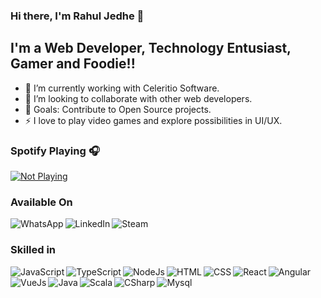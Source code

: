 ### Hi there, I'm Rahul Jedhe 👋

## I'm a Web Developer, Technology Entusiast, Gamer and Foodie!!

- 🌱 I’m currently working with Celeritio Software.
- 👯 I’m looking to collaborate with other web developers.
- 🥅 Goals: Contribute to Open Source projects.
- ⚡ I love to play video games and explore possibilities in UI/UX.

### Spotify Playing 🎧

[![Not Playing](https://novatorem-liard-nine.vercel.app/api/spotify)](https://open.spotify.com/user/315stx7757xh62pt36d4ogbn4rji)

### Available On 

[<img align="left" alt="WhatsApp" src="https://img.shields.io/badge/WHATSAPP-25D366?&style=for-the-badge&logo=whatsapp&logoColor=white" />][Whatsapp]
[<img align="left" alt="LinkedIn" src="https://img.shields.io/badge/linkedin-%230077B5.svg?&style=for-the-badge&logo=linkedin&logoColor=white" />][LinkedIN]
[<img align="left" alt="Steam" src="https://img.shields.io/badge/Steam-%23000000.svg?&style=for-the-badge&logo=steam&logoColor=white" />][Steam]

<br />


### Skilled in

[<img align="left" alt="JavaScript" src="https://img.shields.io/badge/javascript-%23F7DF1E.svg?&style=for-the-badge&logo=javascript&logoColor=black" />][WebSite]
[<img align="left" alt="TypeScript" src="https://img.shields.io/badge/typescript%20-%23007ACC.svg?&style=for-the-badge&logo=typescript&logoColor=white" />][WebSite]
[<img align="left" alt="NodeJs" src="https://img.shields.io/badge/node.js%20-%2343853D.svg?&style=for-the-badge&logo=node.js&logoColor=white" />][WebSite]
[<img align="left" alt="HTML" src="https://img.shields.io/badge/html-%23239120.svg?&style=for-the-badge&logo=html5&logoColor=white" />][WebSite]
[<img align="left" alt="CSS" src="https://img.shields.io/badge/css-%23239120.svg?&style=for-the-badge&logo=css3&logoColor=white" />][WebSite]
[<img align="left" alt="React" src="https://img.shields.io/badge/react%20-%2320232a.svg?&style=for-the-badge&logo=react&logoColor=%2361DAFB" />][WebSite]
[<img align="left" alt="Angular" src="https://img.shields.io/badge/angular%20-%23DD0031.svg?&style=for-the-badge&logo=angular&logoColor=white" />][WebSite]
[<img align="left" alt="VueJs" src="https://img.shields.io/badge/vuejs%20-%2335495e.svg?&style=for-the-badge&logo=vue.js&logoColor=%234FC08D" />][WebSite]
[<img align="left" alt="Java" src="https://img.shields.io/badge/java-%23ED8B00.svg?&style=for-the-badge&logo=java&logoColor=white" />][WebSite]
[<img align="left" alt="Scala" src="https://img.shields.io/badge/scala-%23DC322F.svg?&style=for-the-badge&logo=scala&logoColor=white" />][WebSite]
[<img align="left" alt="CSharp" src="https://img.shields.io/badge/c%20sharp-%23239120.svg?&style=for-the-badge&logo=c%20sharp&logoColor=white" />][WebSite]
[<img align="left" alt="Mysql" src="https://img.shields.io/badge/mysql-%2300f.svg?&style=for-the-badge&logo=mysql&logoColor=white" />][WebSite]


[Whatsapp]: https://wa.me/917841869956
[LinkedIN]: https://www.linkedin.com/in/RidiculousRJ/
[Steam]: https://steamcommunity.com/id/RidiculousRJ/
[WebSite]: https://rahul.jedhe.in/
